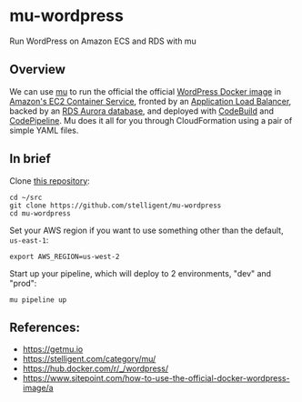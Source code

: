 # mu-wordpress

Run WordPress on Amazon ECS and RDS with mu

## Overview

We can use [mu](https://getmu.io) to run the official
the official [WordPress Docker image](https://hub.docker.com/r/_/wordpress/)
in [Amazon's EC2 Container Service](https://aws.amazon.com/ecs/),
fronted by an [Application Load Balancer](https://aws.amazon.com/elasticloadbalancing/applicationloadbalancer/),
backed by an [RDS Aurora database](https://aws.amazon.com/rds/aurora/),
and deployed with [CodeBuild](https://aws.amazon.com/codebuild/)
and [CodePipeline](https://aws.amazon.com/codepipeline/).
Mu does it all for you through CloudFormation using a pair of simple YAML files.

## In brief

Clone [this repository](https://github.com/stelligent/mu-wordpress):

    cd ~/src
    git clone https://github.com/stelligent/mu-wordpress
    cd mu-wordpress

Set your AWS region if you want to use something other than the default,
`us-east-1`:

    export AWS_REGION=us-west-2

Start up your pipeline, which will deploy to 2 environments, "dev" and
"prod":

    mu pipeline up

## References:

* https://getmu.io
* https://stelligent.com/category/mu/
* https://hub.docker.com/r/_/wordpress/
* https://www.sitepoint.com/how-to-use-the-official-docker-wordpress-image/a

